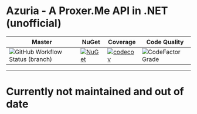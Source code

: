 # Azuria - A Proxer.Me API in .NET (unofficial)

Master | NuGet | Coverage | Code Quality
------ | ----- | -------- | ------------
![GitHub Workflow Status (branch)](https://img.shields.io/github/workflow/status/InfiniteSoul/Azuria/Build%20and%20Test%20Library/master?style=for-the-badge) | [![NuGet](https://img.shields.io/nuget/v/Azuria.svg?style=for-the-badge)](https://www.nuget.org/packages/Azuria) | [![codecov](https://img.shields.io/codecov/c/github/InfiniteSoul/Azuria?style=for-the-badge)](https://codecov.io/gh/InfiniteSoul/Azuria) | ![CodeFactor Grade](https://img.shields.io/codefactor/grade/github/InfiniteSoul/Azuria?label=CodeFactor&logo=CodeFactor&style=for-the-badge)

---

# Currently not maintained and out of date
